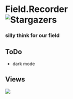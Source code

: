 # Field.Recorder  <br />  <img alt="Stargazers" src="https://img.shields.io/github/stars/i-is-evil-duck/View.XDF?style=for-the-badge&logo=starship&color=C9CBFF&logoColor=D9E0EE&labelColor=302D41">

### silly think for our field

## ToDo
+ dark mode

## Views

<img src="https://count.getloli.com/get/@Field.Recorder?theme=rule34" />
